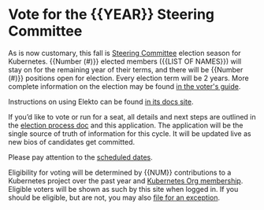 # Vote for the {{YEAR}} Steering Committee

As is now customary, this fall is [Steering Committee](https://github.com/kubernetes/steering) election season for Kubernetes. {{Number (#)}} elected members ({{LIST OF NAMES}}) will stay on for the remaining year of their terms, and there will be {{Number (#)}} positions open for election. Every election term will be 2 years. More complete information on the election may be found [in the voter's guide](https://github.com/kubernetes/community/tree/master/elections/steering/{{YEAR}}).

Instructions on using Elekto can be found [in its docs site](https://elekto.dev/docs/voting/).

If you’d like to vote or run for a seat, all details and next steps are outlined in the [election process doc](https://git.k8s.io/steering/elections.md) and this application. The application will be the single source of truth of information for this cycle. It will be updated live as new bios of candidates get committed.

Please pay attention to the [scheduled dates](https://github.com/kubernetes/community/tree/master/elections/steering/{{YEAR}}#schedule).

Eligibility for voting will be determined by {{NUM}} contributions to a Kubernetes project over the past year and [Kubernetes Org membership](https://github.com/kubernetes/community/blob/master/community-membership.md).  Eligible voters will be shown as such by this site when logged in.  If you should be eligible, but are not, you may also [file for an exception](https://elections.k8s.io/app/elections/steering---{{YEAR}}/exception).
